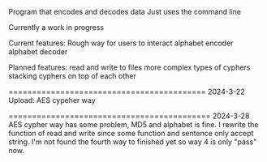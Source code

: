 Program that encodes and decodes data
Just uses the command line

Currently a work in progress

Current features:
Rough way for users to interact
alphabet encoder
alphabet decoder

Planned features:
read and write to files
more complex types of cyphers
stacking cyphers on top of each other


==========================================
2024-3-22
Upload: 
AES cypeher way

===========================================
2024-3-28
AES cypher way has some problem, MD5 and alphabet is fine. I rewrite the function of read and write since some function and sentence only accept string. I'm not found the fourth way to finished yet so way 4 is only "pass" now.
